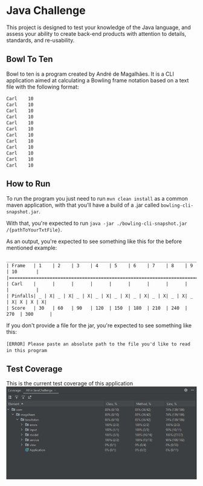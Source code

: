# Java Challenge

This project is designed to test your knowledge of the Java language, and assess your ability to create back-end products with attention to details, standards, and re-usability.

## Bowl To Ten

Bowl to ten is a program created by André de Magalhães. It is a CLI application aimed at calculating a Bowling frame notation based on a text file with the following format: 

```
Carl	10
Carl	10
Carl	10
Carl	10
Carl	10
Carl	10
Carl	10
Carl	10
Carl	10
Carl	10
Carl	10
Carl	10
```

## How to Run

To run the program you just need to run `mvn clean install` as a common maven application, with that you'll have a build of a .jar called `bowling-cli-snapshot.jar`.

With that, you're expected to run `java -jar ./bowling-cli-snapshot.jar /{pathToYourTxtFile}`.

As an output, you're expected to see something like this for the before mentioned example:

```
____________________________________________________________________________________
| Frame   | 1    | 2    | 3    | 4    | 5    | 6    | 7    | 8    | 9    | 10       |
|===================================================================================|
| Carl    |      |      |      |      |      |      |      |      |      |          |
| Pinfalls| _ | X| _ | X| _ | X| _ | X| _ | X| _ | X| _ | X| _ | X| _ | X| X | X | X|
| Score   | 30   | 60   | 90   | 120  | 150  | 180  | 210  | 240  | 270  | 300      |
```

If you don't provide a file for the jar, you're expected to see something like this:

`[ERROR] Please paste an absolute path to the file you'd like to read in this program`

## Test Coverage
This is the current test coverage of this application
![coverage.png](coverage.png)